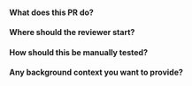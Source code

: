#### What does this PR do?
#### Where should the reviewer start?
#### How should this be manually tested?
#### Any background context you want to provide?
